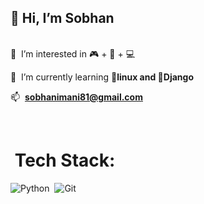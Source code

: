 ## 👋 Hi, I’m Sobhan
<div align="left">
 <br>
 👀 &nbsp;I’m interested in 🎮 + 🧃 + 💻

 🌱 &nbsp;I’m currently learning **🐧linux  and 🤠Django**


 📫 &nbsp;**sobhanimani81@gmail.com**
</div>

 <br>

 # &nbsp;Tech Stack:
![Python](https://img.shields.io/badge/-Python-05122A?style=flat&logo=python)&nbsp;
![Git](https://img.shields.io/badge/-Git-05122A?style=flat&logo=git)&nbsp;
<br>

